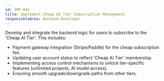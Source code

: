 ```yaml
---
id: IMP-042
title: Implement Cheap AI Tier Subscription Management
responsibleArea: Backend Developer
---
```

Develop and integrate the backend logic for users to subscribe to the 'Cheap AI Tier'. This includes:
*   Payment gateway integration (Stripe/Paddle) for the cheap subscription fee.
*   Updating user account status to reflect 'Cheap AI Tier' membership.
*   Implementing access control mechanisms to unlock tier-specific features (unlimited projects, AI model access).
*   Ensuring smooth upgrade/downgrade paths from other tiers.